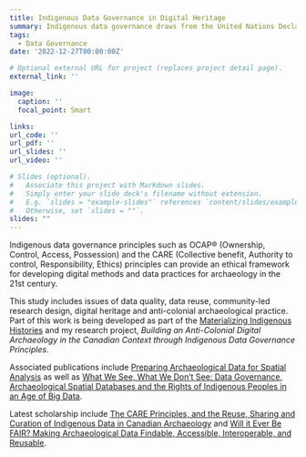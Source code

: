 ```yaml
---
title: Indigenous Data Governance in Digital Heritage
summary: Indigenous data governance draws from the United Nations Declaration on the Rights of Indigenous Peoples (2007) to re-center Indigenous rights and aspirations in research, policy and practice. In a digital environment, greater attention and deliberate efforts are needed in the governance of data, specifically heritage data that relate to and represent Indigenous communities.
tags:
  - Data Governance
date: '2022-12-27T00:00:00Z'

# Optional external URL for project (replaces project detail page).
external_link: ''

image:
  caption: ''
  focal_point: Smart

links: 
url_code: ''
url_pdf: ''
url_slides: ''
url_video: ''

# Slides (optional).
#   Associate this project with Markdown slides.
#   Simply enter your slide deck's filename without extension.
#   E.g. `slides = "example-slides"` references `content/slides/example-slides.md`.
#   Otherwise, set `slides = ""`.
slides: ""
---
```


Indigenous data governance principles such as OCAP® (Ownership, Control, Access, Possession) and the CARE (Collective benefit, Authority to control, Responsibility, Ethics) principles can provide an ethical framework for developing digital methods and data practices for archaeology in the 21st century.

This study includes issues of data quality, data reuse, community-led research design, digital heritage and anti-colonial archaeological practice. Part of this work is being developed as part of the [Materializing Indigenous Histories](https://indigenousscience.ubc.ca/materializing-indigenous-histories) and my research project, *Building an Anti-Colonial Digital Archaeology in the Canadian Context through Indigenous Data Governance Principles*.

Associated publications include [Preparing Archaeological Data for Spatial Analysis](https://dx.doi.org/10.14288/1.0388697) as well as [What We See, What We Don’t See: Data Governance, Archaeological Spatial Databases and the Rights of Indigenous Peoples in an Age of Big Data](https://doi.org/10.1080/00934690.2020.1713969).

Latest scholarship include [The CARE Principles, and the Reuse, Sharing and Curation of Indigenous Data in Canadian Archaeology](https://doi.org/10.1017/aap.2022.33) and [Will it Ever Be FAIR? Making Archaeological Data Findable, Accessible, Interoperable, and Reusable](https://doi.org/10.1017/aap.2022.40).